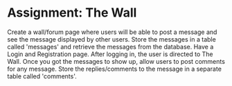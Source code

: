 # Assignment: The Wall
Create a wall/forum page where users will be able to post a message and see the message displayed by other users. Store the messages in a table called 'messages' and retrieve the messages from the database. Have a Login and Registration page. After logging in, the user is directed to The Wall.
Once you got the messages to show up, allow users to post comments for any message. Store the replies/comments to the message in a separate table called 'comments'.